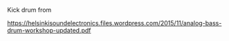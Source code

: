Kick drum from

https://helsinkisoundelectronics.files.wordpress.com/2015/11/analog-bass-drum-workshop-updated.pdf
